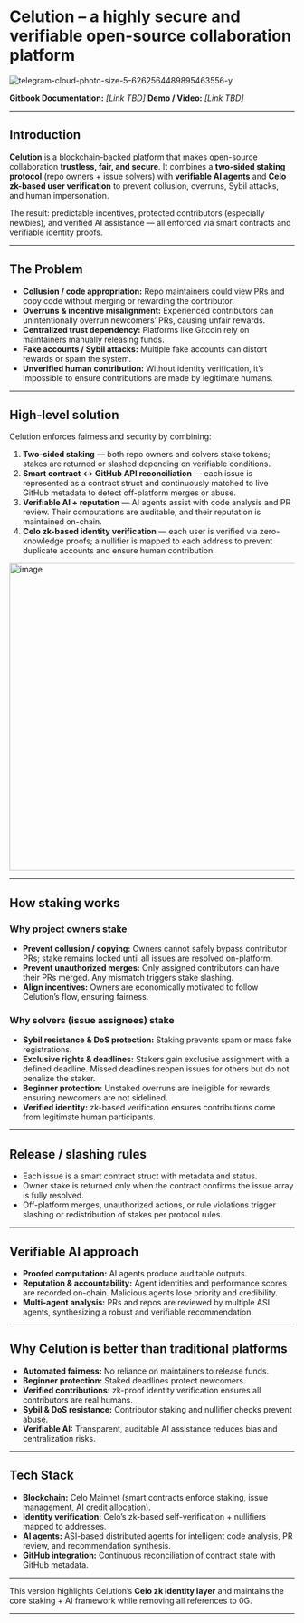 # Celution – a highly secure and verifiable open-source collaboration platform

![telegram-cloud-photo-size-5-6262564489895463556-y](https://github.com/user-attachments/assets/9f872e33-3233-4f3f-91c6-28ce6b3cb165)


**Gitbook Documentation:** *[Link TBD]*
**Demo / Video:** *[Link TBD]*

---

## Introduction

**Celution** is a blockchain-backed platform that makes open-source collaboration **trustless, fair, and secure**. It combines a **two-sided staking protocol** (repo owners + issue solvers) with **verifiable AI agents** and **Celo zk-based user verification** to prevent collusion, overruns, Sybil attacks, and human impersonation.

The result: predictable incentives, protected contributors (especially newbies), and verified AI assistance — all enforced via smart contracts and verifiable identity proofs.

---

## The Problem

* **Collusion / code appropriation:** Repo maintainers could view PRs and copy code without merging or rewarding the contributor.
* **Overruns & incentive misalignment:** Experienced contributors can unintentionally overrun newcomers’ PRs, causing unfair rewards.
* **Centralized trust dependency:** Platforms like Gitcoin rely on maintainers manually releasing funds.
* **Fake accounts / Sybil attacks:** Multiple fake accounts can distort rewards or spam the system.
* **Unverified human contribution:** Without identity verification, it’s impossible to ensure contributions are made by legitimate humans.

---

## High-level solution

Celution enforces fairness and security by combining:

1. **Two-sided staking** — both repo owners and solvers stake tokens; stakes are returned or slashed depending on verifiable conditions.
2. **Smart contract ↔ GitHub API reconciliation** — each issue is represented as a contract struct and continuously matched to live GitHub metadata to detect off-platform merges or abuse.
3. **Verifiable AI + reputation** — AI agents assist with code analysis and PR review. Their computations are auditable, and their reputation is maintained on-chain.
4. **Celo zk-based identity verification** — each user is verified via zero-knowledge proofs; a nullifier is mapped to each address to prevent duplicate accounts and ensure human contribution.

<img width="1078" height="542" alt="image" src="https://github.com/user-attachments/assets/62f485cf-6c26-44a0-9dd4-ef69ebf900f7" />

---

## How staking works

### Why project owners stake

* **Prevent collusion / copying:** Owners cannot safely bypass contributor PRs; stake remains locked until all issues are resolved on-platform.
* **Prevent unauthorized merges:** Only assigned contributors can have their PRs merged. Any mismatch triggers stake slashing.
* **Align incentives:** Owners are economically motivated to follow Celution’s flow, ensuring fairness.

### Why solvers (issue assignees) stake

* **Sybil resistance & DoS protection:** Staking prevents spam or mass fake registrations.
* **Exclusive rights & deadlines:** Stakers gain exclusive assignment with a defined deadline. Missed deadlines reopen issues for others but do not penalize the staker.
* **Beginner protection:** Unstaked overruns are ineligible for rewards, ensuring newcomers are not sidelined.
* **Verified identity:** zk-based verification ensures contributions come from legitimate human participants.

---

## Release / slashing rules

* Each issue is a smart contract struct with metadata and status.
* Owner stake is returned only when the contract confirms the issue array is fully resolved.
* Off-platform merges, unauthorized actions, or rule violations trigger slashing or redistribution of stakes per protocol rules.

---

## Verifiable AI approach

* **Proofed computation:** AI agents produce auditable outputs.
* **Reputation & accountability:** Agent identities and performance scores are recorded on-chain. Malicious agents lose priority and credibility.
* **Multi-agent analysis:** PRs and repos are reviewed by multiple ASI agents, synthesizing a robust and verifiable recommendation.

---

## Why Celution is better than traditional platforms

* **Automated fairness:** No reliance on maintainers to release funds.
* **Beginner protection:** Staked deadlines protect newcomers.
* **Verified contributions:** zk-proof identity verification ensures all contributors are real humans.
* **Sybil & DoS resistance:** Contributor staking and nullifier checks prevent abuse.
* **Verifiable AI:** Transparent, auditable AI assistance reduces bias and centralization risks.

---

## Tech Stack

* **Blockchain:** Celo Mainnet (smart contracts enforce staking, issue management, AI credit allocation).
* **Identity verification:** Celo’s zk-based self-verification + nullifiers mapped to addresses.
* **AI agents:** ASI-based distributed agents for intelligent code analysis, PR review, and recommendation synthesis.
* **GitHub integration:** Continuous reconciliation of contract state with GitHub metadata.

---

This version highlights Celution’s **Celo zk identity layer** and maintains the core staking + AI framework while removing all references to 0G.

---
